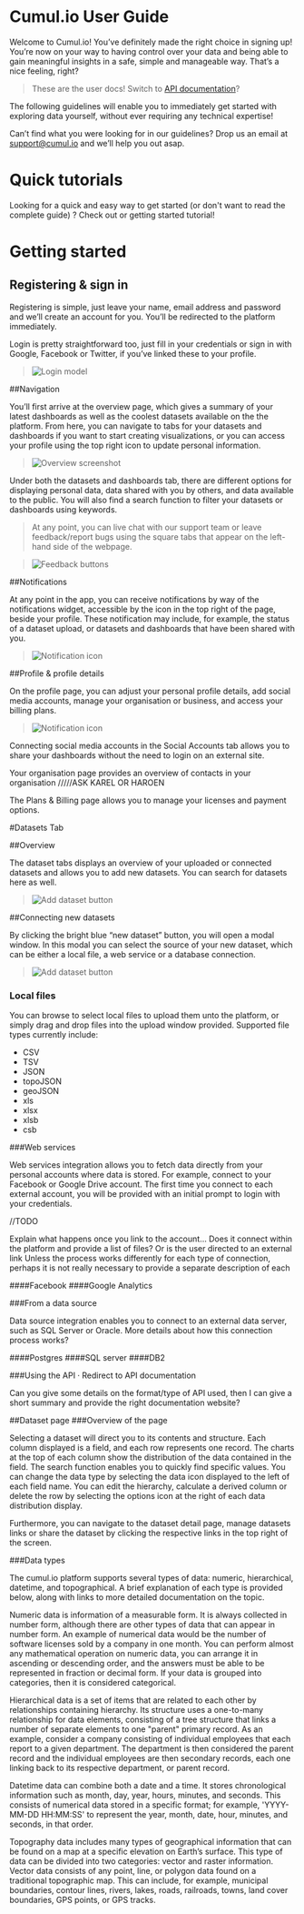 # Cumul.io User Guide

Welcome to Cumul.io! You’ve definitely made the right choice in signing up! You’re now on your way to having control over your data and being able to gain meaningful insights in a safe, simple and manageable way. That’s a nice feeling, right?
>These are the user docs! Switch to [API documentation](https://www.google.com)?

The following guidelines will enable you to immediately get started with exploring data yourself, without ever requiring any technical expertise!

Can’t find what you were looking for in our guidelines? Drop us an email at support@cumul.io and we’ll help you out asap.

# Quick tutorials

Looking for a quick and easy way to get started (or don't want to read the complete guide) ? Check out or getting started tutorial! 
 
# Getting started
## Registering & sign in

 
Registering is simple, just leave your name, email address and password and we’ll create an account for you. You’ll be redirected to the platform immediately.

Login is pretty straightforward too, just fill in your credentials or sign in with Google, Facebook or Twitter, if you’ve linked these to your profile.

>![Login model](http://i.imgur.com/htV7kbN.png?1)

##Navigation

You’ll first arrive at the overview page, which gives a summary of your latest dashboards as well as the coolest datasets available on the the platform. From here, you can navigate to tabs for your datasets and dashboards if you want to start creating visualizations, or you can access your profile using the top right icon to update personal information.
>![Overview screenshot](http://i.imgur.com/Uapudnt.png?1)

Under both the datasets and dashboards tab, there are different options for displaying personal data, data shared with you by others, and data available to the public. You will also find a search function to filter your datasets or dashboards using keywords. 
 
>At any point, you can live chat with our support team or leave feedback/report bugs using the square tabs that appear on the left-hand side of the webpage. 

>![Feedback buttons](http://i.imgur.com/1Gh4oH0.png?1)

##Notifications

At any point in the app, you can receive notifications by way of the notifications widget, accessible by the icon in the top right of the page, beside your profile. These notification may include, for example, the status of a dataset upload, or datasets and dashboards that have been shared with you.
>![Notification icon](http://i.imgur.com/bKLLX8I.png)

 
 
##Profile & profile details

On the profile page, you can adjust your personal profile details, add social media accounts, manage your organisation or business, and access your billing plans.
>![Notification icon](http://i.imgur.com/zupEdIK.png)
 
Connecting social media accounts in the Social Accounts tab allows you to share your dashboards without the need to login on an external site.
 
Your organisation page provides an overview of contacts in your organisation /////ASK KAREL OR HAROEN
 
The Plans & Billing page allows you to manage your licenses and payment options.

#Datasets Tab
 
##Overview
 
The dataset tabs displays an overview of your uploaded or connected datasets and allows you to add new datasets. You can search for datasets here as well.
>![Add dataset button](http://i.imgur.com/j1ya4qX.png)

 
 
##Connecting new datasets
 
By clicking the bright blue “new dataset” button, you will open a modal window. In this modal you can select the source of your new dataset, which can be either a local file, a web service or a database connection. 
>![Add dataset button](http://i.imgur.com/4VHtAeg.png)

 
###    Local files
 
You can browse to select local files to upload them unto the platform, or simply drag and drop files into the upload window provided. Supported file types currently include: 
+ CSV 
+ TSV
+ JSON
+ topoJSON
+ geoJSON
+ xls
+ xlsx
+ xlsb
+ csb

###Web services
 
Web services integration allows you to fetch data directly from your personal accounts where data is stored. For example, connect to your Facebook or Google Drive account. The first time you connect to each external account, you will be provided with an initial prompt to login with your credentials. 

//TODO

Explain what happens once you link to the account… Does it connect within the platform and provide a list of files? Or is the user directed to an external link
Unless the process works differently for each type of connection, perhaps it is not really necessary to provide a separate description of each
 
 
####Facebook
####Google Analytics
 
###From a data source

Data source integration enables you to connect to an external data server, such as SQL Server or Oracle. 
More details about how this connection process works?

####Postgres
####SQL server
####DB2
 
###Using the API
·       Redirect to API documentation

Can you give some details on the format/type of API used, then I can give a short summary and provide the right documentation website?

##Dataset page
###Overview of the page
 
Selecting a dataset will direct you to its contents and structure. Each column displayed is a field, and each row represents one record. The charts at the top of each column show the distribution of the data contained in the field. The search function enables you to quickly find specific values. You can change the data type by selecting the data icon displayed to the left of each field name. You can edit the hierarchy, calculate a derived column or delete the row by selecting the options icon at the right of each data distribution display. 

Furthermore, you can navigate to the dataset detail page, manage datasets links or share the dataset by clicking the respective links in the top right of the screen.

 
###Data types

The cumul.io platform supports several types of data: numeric, hierarchical, datetime, and topographical. A brief explanation of each type is provided below, along with links to more detailed documentation on the topic. 

Numeric data is information of a measurable form. It is always collected in number form, although there are other types of data that can appear in number form. An example of numerical data would be the number of software licenses sold by a company in one month. You can perform almost any mathematical operation on numeric data, you can arrange it in ascending or descending order, and the answers must be able to be represented in fraction or decimal form. If your data is grouped into categories, then it is considered categorical.

Hierarchical data is a set of items that are related to each other by relationships containing hierarchy. Its structure uses a one-to-many relationship for data elements, consisting of a tree structure that links a number of separate elements to one "parent" primary record. As an example, consider a company consisting of individual employees that each report to a given department. The department is then considered the parent record and the individual employees are then secondary records, each one linking back to its respective department, or parent record.

Datetime data can combine both a date and a time. It stores chronological information such as month, day, year, hours, minutes, and seconds. This consists of numerical data stored in a specific format; for example, 'YYYY-MM-DD HH:MM:SS' to represent the year, month, date, hour, minutes, and seconds, in that order. 

Topography data includes many types of geographical information that can be found on a map at a specific elevation on Earth’s surface. This type of data can be divided into two categories: vector and raster information. Vector data consists of any point, line, or polygon data found on a traditional topographic map. This can include, for example, municipal boundaries, contour lines, rivers, lakes, roads, railroads, towns, land cover boundaries, GPS points, or GPS tracks. 

